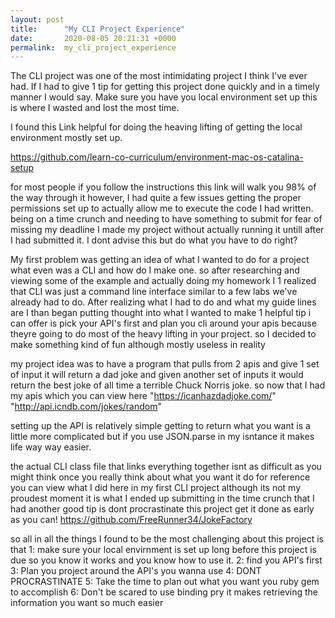 ```yaml
---
layout: post
title:      "My CLI Project Experience"
date:       2020-08-05 20:21:31 +0000
permalink:  my_cli_project_experience
---
```



The CLI project was one of the most intimidating project I think I've ever had. If I had to give 1 tip for getting this project done quickly and in a timely manner I would say. Make sure you have you local environment set up this is where I wasted and lost the most time. 

I found this Link helpful for doing the heaving lifting of getting the local environment mostly set up.

https://github.com/learn-co-curriculum/environment-mac-os-catalina-setup

for most people if you follow the instructions this link will walk you 98% of the way through it however, I had quite a few issues getting the proper permissions set up to actually allow me to execute the code I had written. being on a time crunch and needing to have something to submit for fear of missing my deadline I made my project without actually running it untill after I had submitted it. I dont advise this but do what you have to do right? 

My first problem was getting an idea of what I wanted  to do for a project what even was a CLI and how do I make one. so after researching and viewing some of the example and actually doing my homework I 1 realized that CLI was just a command line interface similar to a few labs we've already had to do. After realizing what I had to do and what my guide lines are I than began putting thought into what I wanted to make 1 helpful tip i can offer is pick your API's first and plan you cli around your apis because theyre going to do most of the heavy lifting in your project. 
so I decided to make something kind of fun although mostly useless in reality

my project idea was to have a program that pulls from 2 apis and give 1 set of input it will return a dad joke and given another set of inputs it would return the best joke of all time a terrible Chuck Norris joke. so now that I had my apis which you can view here 
"https://icanhazdadjoke.com/"
"http://api.icndb.com/jokes/random"

setting up the API is relatively simple getting to return what you want is a little more complicated but if you use JSON.parse in my isntance it makes life way way easier. 

the actual CLI class file that links everything together isnt as difficult as you might think once you really think about what you want it do for reference you can view what I did here in my first CLI project although its not my proudest moment it is what I ended up submitting in the time crunch that I had another good tip is dont procrastinate this project get it done as early as you can! https://github.com/FreeRunner34/JokeFactory

so all in all the things I found to be the most challenging about this project is that 
1: make sure your local envirnment is set up long before this project is due so you know it works and you know how to use it. 
2: find you API's first 
3: Plan you project around the API's you wanna use 
4: DONT PROCRASTINATE
5: Take the time to plan out what you want you ruby gem to accomplish 
6: Don't be scared to use binding pry it makes retrieving the information you want so much easier 










